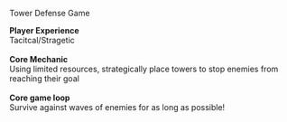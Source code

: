 Tower Defense Game

**Player Experience**<br/>
Tacitcal/Stragetic<br/><br/>
**Core Mechanic**<br/>
Using limited resources, strategically place towers to stop enemies from reaching their goal<br/><br/>
**Core game loop**<br/>
Survive against waves of enemies for as long as possible!<br/><br/>
